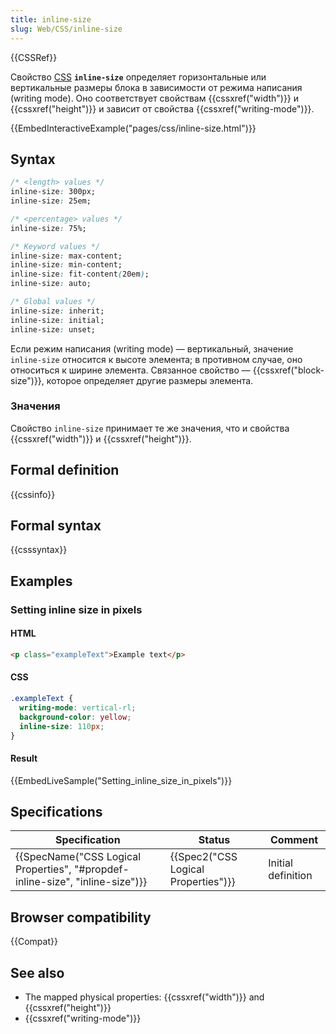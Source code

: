 ```yaml
---
title: inline-size
slug: Web/CSS/inline-size
---
```


{{CSSRef}}

Свойство [CSS](/ru/docs/Web/CSS) **`inline-size`** определяет горизонтальные или вертикальные размеры блока в зависимости от режима написания (writing mode). Оно соответствует свойствам {{cssxref("width")}} и {{cssxref("height")}} и зависит от свойства {{cssxref("writing-mode")}}.

{{EmbedInteractiveExample("pages/css/inline-size.html")}}

## Syntax

```css
/* <length> values */
inline-size: 300px;
inline-size: 25em;

/* <percentage> values */
inline-size: 75%;

/* Keyword values */
inline-size: max-content;
inline-size: min-content;
inline-size: fit-content(20em);
inline-size: auto;

/* Global values */
inline-size: inherit;
inline-size: initial;
inline-size: unset;
```

Если режим написания (writing mode) — вертикальный, значение `inline-size` относится к высоте элемента; в противном случае, оно относиться к ширине элемента. Связанное свойство — {{cssxref("block-size")}}, которое определяет другие размеры элемента.

### Значения

Свойство `inline-size` принимает те же значения, что и свойства {{cssxref("width")}} и {{cssxref("height")}}.

## Formal definition

{{cssinfo}}

## Formal syntax

{{csssyntax}}

## Examples

### Setting inline size in pixels

#### HTML

```html
<p class="exampleText">Example text</p>
```

#### CSS

```css
.exampleText {
  writing-mode: vertical-rl;
  background-color: yellow;
  inline-size: 110px;
}
```

#### Result

{{EmbedLiveSample("Setting_inline_size_in_pixels")}}

## Specifications

| Specification                                                                 | Status                              | Comment            |
| ----------------------------------------------------------------------------- | ----------------------------------- | ------------------ |
| {{SpecName("CSS Logical Properties", "#propdef-inline-size", "inline-size")}} | {{Spec2("CSS Logical Properties")}} | Initial definition |

## Browser compatibility

{{Compat}}

## See also

- The mapped physical properties: {{cssxref("width")}} and {{cssxref("height")}}
- {{cssxref("writing-mode")}}
